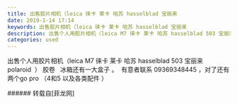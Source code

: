 ```yaml
---
title: 出售胶片相机（leica 徕卡 莱卡 哈苏 hasselblad 宝丽来
date: 2019-1-14 17:14
keywords: 出售胶片相机（leica 徕卡 莱卡 哈苏 hasselblad 宝丽来
description: 出售个人用胶片相机（leica M7 徕卡 莱卡 哈苏 hasselblad 503 宝丽来 polaroid  ） 胶卷   冰箱还有一大盒子 。  有意者联系 09369348445 ，对了还有两个go pro （4和5 以及各类配件 ）
categories: used
---
```

<td class="t_f" id="postmessage_2690416">

出售个人用胶片相机（leica M7 徕卡 莱卡 哈苏 hasselblad 503 宝丽来 polaroid  ） 胶卷   冰箱还有一大盒子 。  有意者联系 09369348445 ，对了还有两个go pro （4和5 以及各类配件 ）<br/>
</td>
###### 转载自[菲龙网]